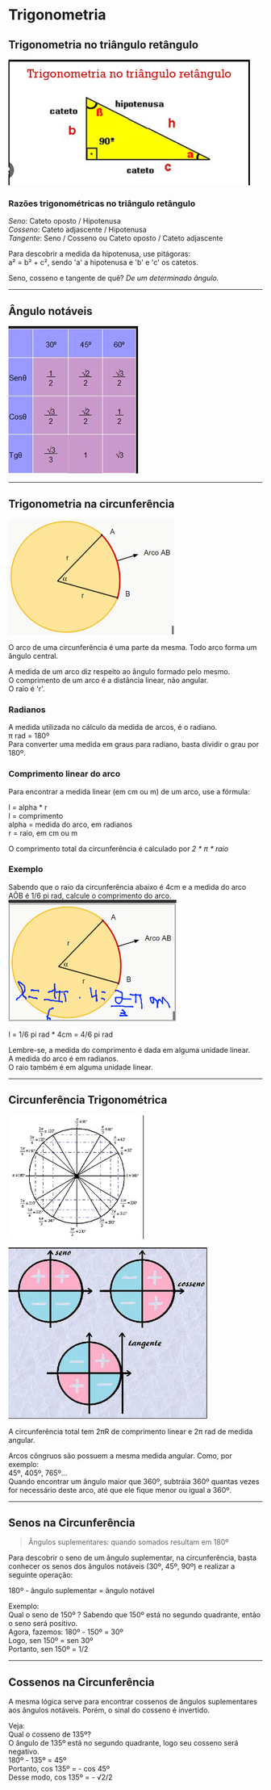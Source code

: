 # Trigonometria

## Trigonometria no triângulo retângulo
![trigonometria](https://github.com/joao-pedro-angelo/AventurasPi/blob/main/imgs/trianguloRetanguloTrigonometria.png)

### Razões trigonométricas no triângulo retângulo

*Seno*: Cateto oposto / Hipotenusa<br>
*Cosseno*: Cateto adjascente / Hipotenusa<br>
*Tangente*: Seno / Cosseno ou Cateto oposto / Cateto adjascente

Para descobrir a medida da hipotenusa, use pitágoras:<br>
a² = b² + c², sendo 'a' a hipotenusa e 'b' e 'c' os catetos.

Seno, cosseno e tangente de quê? *De um determinado ângulo.*

---
## Ângulo notáveis
![angulosNotaveisTrigonometria](https://github.com/joao-pedro-angelo/AventurasPi/blob/main/imgs/angulosNotaveisTrigonometria.png)

---
## Trigonometria na circunferência

![arcos](https://github.com/joao-pedro-angelo/AventurasPi/blob/main/imgs/arcoCircunferencia.png)

O arco de uma circunferência é uma parte da mesma. Todo arco forma um ângulo central.

A medida de um arco diz respeito ao ângulo formado pelo mesmo.<br>
O comprimento de um arco é a distância linear, não angular.<br>
O raio é 'r'.<br>

### Radianos

A medida utilizada no cálculo da medida de arcos, é o radiano.<br>
π rad = 180º<br>
Para converter uma medida em graus para radiano, basta dividir o grau por 180º.

### Comprimento linear do arco

Para encontrar a medida linear (em cm ou m) de um arco, use a fórmula:

l = alpha * r<br>
l = comprimento<br>
alpha = medida do arco, em radianos<br>
r = raio, em cm ou m<br>

O comprimento total da circunferência é calculado por *2 * π * raio*

### Exemplo

Sabendo que o raio da circunferência abaixo é 4cm e a medida do arco AÔB é 1/6 pi rad, calcule o comprimento do arco.
![circunExComprimento](https://github.com/joao-pedro-angelo/AventurasPi/blob/main/imgs/circunExComprimento.png)

l = 1/6 pi rad * 4cm = 4/6 pi rad

Lembre-se, a medida do comprimento é dada em alguma unidade linear.<br>
A medida do arco é em radianos.<br>
O raio também é em alguma unidade linear.

---
## Circunferência Trigonométrica

![circunferenciaTrigonometrica](https://github.com/joao-pedro-angelo/AventurasPi/blob/main/imgs/circunferenciaTrigonometrica.png)

![sinaisCircunferenciaTrigonometrica](https://github.com/joao-pedro-angelo/AventurasPi/blob/main/imgs/sinaisCircunferenciaTrigonometria.png)

A circunferência total tem 2πR de comprimento linear e 2π rad de medida angular.<br>

Arcos côngruos são possuem a mesma medida angular. Como, por exemplo:<br>
45º, 405º, 765º...<br>
Quando encontrar um ângulo maior que 360º, subtráia 360º quantas vezes for necessário deste arco, até que 
ele fique menor ou igual a 360º.

---
## Senos na Circunferência

> Ângulos suplementares: quando somados resultam em 180º

Para descobrir o seno de um ângulo suplementar, na circunferência, basta conhecer os senos dos ãngulos notáveis
(30º, 45º, 90º) e realizar a seguinte operação:

180º - ângulo suplementar = ângulo notável

Exemplo:<br>
Qual o seno de 150º ?
Sabendo que 150º está no segundo quadrante, então o seno será positivo.<br>
Agora, fazemos: 180º - 150º = 30º<br>
Logo, sen 150º = sen 30º<br>
Portanto, sen 150º = 1/2

---
## Cossenos na Circunferência

A mesma lógica serve para encontrar cossenos de ângulos suplementares aos ângulos notáveis. Porém,
o sinal do cosseno é invertido.<br>

Veja:<br>
Qual o cosseno de 135º?<br>
O ângulo de 135º está no segundo quadrante, logo seu cosseno será negativo.<br>
180º - 135º = 45º<br>
Portanto, cos 135º = - cos 45º<br>
Desse modo, cos 135º = - √2/2
